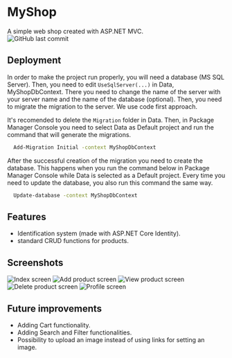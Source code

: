 # MyShop
 A simple web shop created with ASP.NET MVC.<br />
<img alt="GitHub last commit" src="https://img.shields.io/github/last-commit/Paradonized/MyShop?style=plastic">

## Deployment
In order to make the project run properly, you will need a database (MS SQL Server). Then, you need to edit `UseSqlServer(...)` in Data, MyShopDbContext. There you need to change the name of the server with your server name and the name of the database (optional). Then, you need to migrate the migration to the server. We use code first approach.

It's recomended to delete the `Migration` folder in Data. Then, in Package Manager Console you need to select Data as Default project and run the command that will generate the migrations.
```bash
  Add-Migration Initial -context MyShopDbContext
```

After the successful creation of the migration you need to create the database. This happens when you run the command below in Package Manager Console while Data is selected as a Default project. Every time you need to update the database, you also run this command the same way.
```bash
  Update-database -context MyShopDbContext
```

## Features
* Identification system (made with ASP.NET Core Identity).
* standard CRUD functions for products.

## Screenshots

![Index screen](https://user-images.githubusercontent.com/85744016/175287072-b363f58c-70ff-4acf-af47-b99698328eb5.png)
![Add product screen](https://user-images.githubusercontent.com/85744016/175287318-0ab4de96-16dc-4839-b760-276aa6670a37.png)
![View product screen](https://user-images.githubusercontent.com/85744016/175287407-d4961de6-b785-45d2-aafe-6e47aba3084c.png)
![Delete product screen](https://user-images.githubusercontent.com/85744016/175287618-9f4a69ff-d45c-4b9a-b35e-52c751144d6a.png)
![Profile screen](https://user-images.githubusercontent.com/85744016/175287759-748afc0d-127e-4e26-8639-a57afa4a4518.png)

## Future improvements
* Adding Cart functionality.
* Adding Search and Filter functionalities.
* Possibility to upload an image instead of using links for setting an image.
